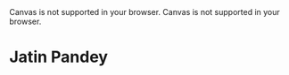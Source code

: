 <html>
  <head>
        <title>HTML5 Canvas Matrix Effect</title>
				<link rel='stylesheet' href = 'style.css'>
  </head>
  <body>
    <canvas id="canvas">Canvas is not supported in your browser.</canvas>
    <canvas id="canvas2">Canvas is not supported in your browser.</canvas>
		<h1>Jatin Pandey</h1>
</body>
<script src = 'index.js' type='text/javascript'></script>
</html>

